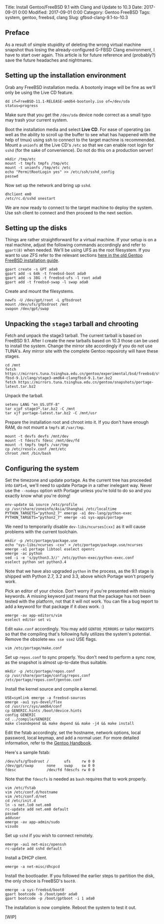 Title: Install Gentoo/FreeBSD 9.1 with Clang and Update to 10.3
Date: 2017-09-01 0:00
Modified: 2017-09-01 0:00
Category: Gentoo FreeBSD
Tags: system, gentoo, freebsd, clang
Slug: gfbsd-clang-9.1-to-10.3

## Preface

As a result of simple stupidity of deleting the wrong virtual machine snapshot
thus losing the already-configured G-FBSD Clang environment, I have to start
over again. This article is for future reference and (probably?) save the 
future headaches and nightmares.

## Setting up the installation environment

Grab any FreeBSD installation media. A bootonly image will be fine as we'll
only be using the Live CD feature.

    dd if=FreeBSD-11.1-RELEASE-amd64-bootonly.iso of=/dev/sda status=progress

Make sure that you get the `/dev/sda` device node correct as a small typo may
trash your current system.

Boot the installation media and select **Live CD**. For ease of operating (as
well as the ability to scroll up the buffer to see what has happened with the
help of tmux) using ssh to connect to the target machine is recommended. Mount
a `unionfs` at the Live CD's `/etc` so that we can enable root login for `sshd`
(for the sake of convenience). Do not do this on a production server!

    mkdir /tmp/etc
    mount -t tmpfs tmpfs /tmp/etc
    mount -t unionfs /tmp/etc /etc
    echo "PermitRootLogin yes" >> /etc/ssh/sshd_config
    passwd

Now set up the network and bring up `sshd`.

    dhclient em0
    /etc/rc.d/sshd onestart

We are now ready to connect to the target machine to deploy the system. Use
ssh client to connect and then proceed to the next section.

## Setting up the disks

Things are rather straightforward for a virtual machine. If your setup is on a
real machine, adjust the following commands accordingly and refer to `gpart(8)`
when needed. We'll be using UFS as the root filesystem. If you want to use ZFS
refer to the relevant sections [here in the old Gentoo FreeBSD installation
guide](1).

    gpart create -s GPT ada0
    gpart add -s 64k -t freebsd-boot ada0
    gpart add -s 38G -t freebsd-ufs -l root ada0
    gpart add -t freebsd-swap -l swap ada0

Create and mount the filesystems.

    newfs -U /dev/gpt/root -L gfbsdroot
    mount /dev/ufs/gfbsdroot /mnt
    swapon /dev/gpt/swap

## Unpacking the `stage3` tarball and chrooting

Fetch and unpack the stage3 tarball. The current tarball is based on FreeBSD
9.1. After I create the new tarballs based on 10.3 those can be used to install
the system. Change the mirror site accordingly if you do not use TUNA's. Any
mirror site with the complete Gentoo reposiroty will have these stages.

    cd /mnt
    fetch https://mirrors.tuna.tsinghua.edu.cn/gentoo/experimental/bsd/freebsd/stages/amd64-fbsd-9.1/clang/stage3-amd64-clangfbsd-9.1.tar.bz2
    fetch https://mirrors.tuna.tsinghua.edu.cn/gentoo/snapshots/portage-latest.tar.bz2

Unpack the tarball.

    setenv LANG "en_US.UTF-8"
    tar xjpf stage3*.tar.bz2 -C /mnt
    tar xjf portage-latest.tar.bz2 -C /mnt/usr

Prepare the installation root and chroot into it. If you don't have enough RAM,
do not mount a `tmpfs` at `/var/tmp`.

    mount -t devfs devfs /mnt/dev
    mount -t fdescfs fdesc /mnt/dev/fd
    mount -t tmpfs tmpfs /var/tmp
    cp /etc/resolv.conf /mnt/etc
    chroot /mnt /bin/bash

## Configuring the system

Set the timezone and update portage. As the current tree has proceeded into
`EAPI=6`, we'll need to update Portage in a rather inelegant way. Never use the
`--nodeps` option with Portage unless you're told to do so and you exactly know
what you're doing!

    env-update && source /etc/profile
    cp /usr/share/zoneinfo/Asia/Shanghai /etc/localtime
    PYTHON_TARGETS="python2_7" emerge -a1 dev-lang/python-exec
    PYTHON_TARGETS="python2_7" emerge -a1 sys-apps/portage
    
We need to temporarily disable `dev-libs/ncurses[cxx]` as it will cause
problems with the current toolchain.

    mkdir -p /etc/portage/package.use
    echo "sys-libs/ncurses -cxx" > /etc/portage/package.use/ncurses
    emerge -a1 portage libtool eselect openrc
    emerge -ac python
    sed -i -e 's/python3.3//' /etc/python-exec/python-exec.conf
    eselect python set python3.4

Note that we have also upgraded `python` in the process, as the 9.1 stage is
shipped with Python 2.7, 3.2 and 3.3, above which Portage won't properly work.

Pick an editor of your choice. Don't worry if you're presented with missing
keywords. A missing keyword just means that the package has not been tested
with the platform, not that it will not work. You can file a bug report to add
a keyword for that package if it *does* work. :)

    emerge -av app-editors/vim
    eselect editor set vi

Edit `make.conf` accordingly. You may add `GENTOO_MIRRORS` or tailor `MAKEOPTS`
so that the compiling that's following fully utilizes the system's potential.
Remove the obsolete `mmx sse sse2` USE flags.

    vim /etc/portage/make.conf

Set up `repos.conf` to sync properly. You don't need to perform a sync now, as
the snapshot is almost up-to-date thus suitable.

    mkdir -p /etc/portage/repos.conf
    cp /usr/share/portage/config/repos.conf /etc/portage/repos.conf/gentoo.conf

Install the kernel source and compile a kernel.

    USE=symlink emerge -a freebsd-sources
    emerge -au1 sys-devel/flex
    cd /usr/src/sys/amd64/conf
    cp GENERIC.hints /boot/device.hints
    config GENERIC
    cd ../compile/GENERIC
    make cleandepend && make depend && make -j4 && make install

Edit the fstab accordingly, set the hostname, network options, local password,
local keymap, and add a normal user.  For more detailed information, refer to
the [Gentoo Handbook](2).

Here's a sample fstab:

    /dev/ufs/gfbsdroot /       ufs     rw 0 0
    /dev/gpt/swap      none    swap    sw 0 0
    fdesc              /dev/fd fdescfs rw 0 0

Note that the `fdescfs` is needed as `bash` requires that to work properly.

    vim /etc/fstab
    vim /etc/conf.d/hostname
    vim /etc/conf.d/net
    cd /etc/init.d
    ln -s net.lo0 net.em0
    rc-update add net.em0 default
    passwd
    adduser
    emerge -av app-admin/sudo
    visudo

Set up `sshd` if you wish to connect remotely.

    emerge -au1 net-misc/openssh
    rc-update add sshd default

Install a DHCP client.

    emerge -a net-misc/dhcpcd

Install the bootloader. If you followed the earlier steps to partition the
disk, the only choice is FreeBSD's `boot0`.

    emerge -a sys-freebsd/boot0
    gpart bootcode -b /boot/pmdr ada0
    gpart bootcode -p /boot/gptboot -i 1 ada0

The installation is now complete. Reboot the system to test it out.

[WIP]

[1]: https://wiki.gentoo.org/wiki/Gentoo_FreeBSD#Using_the_ZFS_file_system_.28experimental.29_.2F_.28GPT.29

[2]: https://wiki.gentoo.org/wiki/Handbook:AMD64/Installation/System
